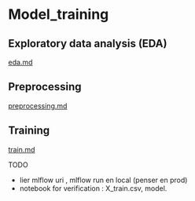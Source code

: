 # Model_training

## Exploratory data analysis (EDA)

[eda.md](docs/eda.md)

## Preprocessing

[preprocessing.md](docs/preprocessing.md)

## Training

[train.md](docs/train.md)

TODO
- lier mlflow uri , mlflow run en local (penser en prod)
- notebook for verification : X_train.csv, model.